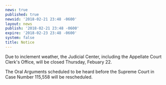 ```yaml
---
news: true
published: true
newsid: '2018-02-21 23:48 -0600'
layout: news
publish: '2018-02-21 23:48 -0600'
expire: '2018-02-23 23:48 -0600'
system: false
title: Notice
---
```

Due to inclement weather, the Judicial Center, including the Appellate Court Clerk's Office, will be closed Thursday, Febuary 22.

The Oral Arguments scheduled to be heard before the Supreme Court in Case Number 115,558 will be rescheduled.
